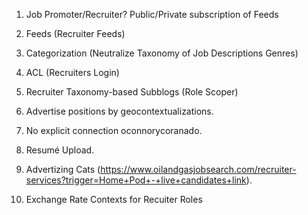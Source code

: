 1. Job Promoter/Recruiter? Public/Private subscription of Feeds
2. Feeds (Recruiter Feeds)
3. Categorization (Neutralize Taxonomy of Job Descriptions Genres)
4. ACL (Recruiters Login)
5. Recruiter Taxonomy-based Subblogs (Role Scoper)

1. Advertise positions by geocontextualizations.
2. No explicit connection oconnorycoranado. 
3. Resumé Upload.
4. Advertizing Cats (https://www.oilandgasjobsearch.com/recruiter-services?trigger=Home+Pod+-+live+candidates+link).
5. Exchange Rate Contexts for Recuiter Roles
